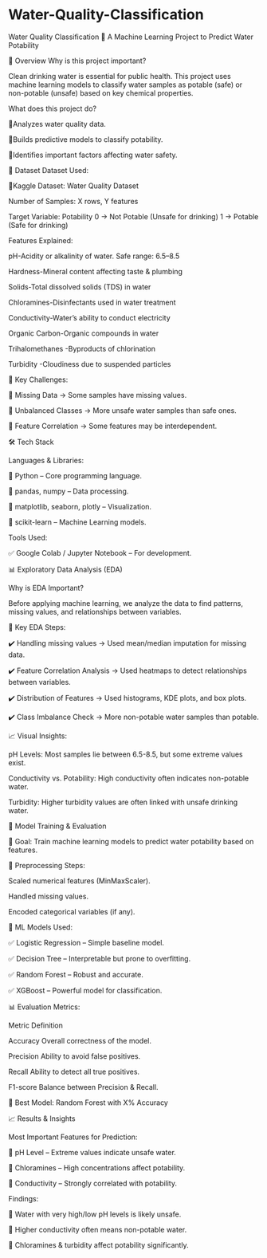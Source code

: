 # Water-Quality-Classification
Water Quality Classification
🚀 A Machine Learning Project to Predict Water Potability

📖 Overview
Why is this project important?

Clean drinking water is essential for public health. This project uses machine learning models to classify water samples as potable (safe) or non-potable (unsafe) based on key chemical properties.

What does this project do?

🔹Analyzes water quality data.

🔹Builds predictive models to classify potability.

🔹Identifies important factors affecting water safety.


📂 Dataset
Dataset Used:

🔹Kaggle Dataset: Water Quality Dataset

Number of Samples: X rows, Y features

Target Variable: Potability
0 → Not Potable (Unsafe for drinking)
1 → Potable (Safe for drinking)


Features Explained:

pH-Acidity or alkalinity of water. Safe range: 6.5–8.5

Hardness-Mineral content affecting taste & plumbing

Solids-Total dissolved solids (TDS) in water

Chloramines-Disinfectants used in water treatment

Conductivity-Water’s ability to conduct electricity

Organic Carbon-Organic compounds in water

Trihalomethanes	-Byproducts of chlorination

Turbidity	-Cloudiness due to suspended particles

📌 Key Challenges:


🔹 Missing Data → Some samples have missing values.

🔹 Unbalanced Classes → More unsafe water samples than safe ones.

🔹 Feature Correlation → Some features may be interdependent.

🛠️ Tech Stack

Languages & Libraries:

🔹 Python – Core programming language.

🔹 pandas, numpy – Data processing.

🔹 matplotlib, seaborn, plotly – Visualization.

🔹 scikit-learn – Machine Learning models.

Tools Used:

✅ Google Colab / Jupyter Notebook – For development.


📊 Exploratory Data Analysis (EDA)

Why is EDA Important?

Before applying machine learning, we analyze the data to find patterns, missing values, and relationships between variables.

📌 Key EDA Steps:

✔️ Handling missing values → Used mean/median imputation for missing data.

✔️ Feature Correlation Analysis → Used heatmaps to detect relationships between variables.

✔️ Distribution of Features → Used histograms, KDE plots, and box plots.

✔️ Class Imbalance Check → More non-potable water samples than potable.

📈 Visual Insights:


pH Levels: Most samples lie between 6.5-8.5, but some extreme values exist.

Conductivity vs. Potability: High conductivity often indicates non-potable water.

Turbidity: Higher turbidity values are often linked with unsafe drinking water.

🤖 Model Training & Evaluation

📌 Goal: Train machine learning models to predict water potability based on features.

🔹 Preprocessing Steps:

Scaled numerical features (MinMaxScaler).

Handled missing values.

Encoded categorical variables (if any).

🔹 ML Models Used:

✅ Logistic Regression – Simple baseline model.

✅ Decision Tree – Interpretable but prone to overfitting.

✅ Random Forest – Robust and accurate.

✅ XGBoost – Powerful model for classification.

📊 Evaluation Metrics:

Metric	Definition

Accuracy	Overall correctness of the model.

Precision	Ability to avoid false positives.

Recall	Ability to detect all true positives.

F1-score	Balance between Precision & Recall.

🚀 Best Model: Random Forest with X% Accuracy

📈 Results & Insights

Most Important Features for Prediction:

🔹 pH Level – Extreme values indicate unsafe water.

🔹 Chloramines – High concentrations affect potability.

🔹 Conductivity – Strongly correlated with potability.

Findings:

📌 Water with very high/low pH levels is likely unsafe.

📌 Higher conductivity often means non-potable water.

📌 Chloramines & turbidity affect potability significantly.











